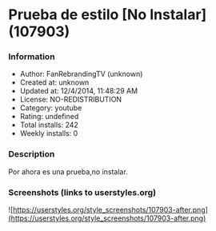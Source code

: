 # Prueba de estilo [No Instalar] (107903)

### Information
- Author: FanRebrandingTV (unknown)
- Created at: unknown
- Updated at: 12/4/2014, 11:48:29 AM
- License: NO-REDISTRIBUTION
- Category: youtube
- Rating: undefined
- Total installs: 242
- Weekly installs: 0


### Description
Por ahora es una prueba,no instalar.


### Screenshots (links to userstyles.org)
![https://userstyles.org/style_screenshots/107903-after.png](https://userstyles.org/style_screenshots/107903-after.png)


